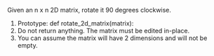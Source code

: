 Given an n x n 2D matrix, rotate it 90 degrees clockwise.

1. Prototype: def rotate_2d_matrix(matrix):
2. Do not return anything. The matrix must be edited in-place.
3. You can assume the matrix will have 2 dimensions and will not be empty.
